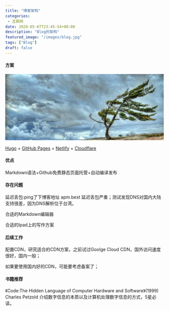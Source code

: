 ```yaml
---
title: "博客架构"
categories: 
 - 互联网
date: 2020-05-07T23:45:54+08:00
description: "Blog的架构"
featured_image: "/images/blog.jpg"
tags: ["Blog"]
draft: false
---
```

#### 方案

![wind1](../../static/wind1.jpg)

<a href="https://gohugo.io" target="_blank">Hugo</a> + <a href="https://pages.github.com/" target="_blank">GitHub Pages</a> + <a href="https://www.netlify.com/" target="_blank">Netlify</a> + <a href="https://www.cloudflare.com/" target="_blank">Cloudflare</a>

#### 优点
Markdown语法+Github免费静态页面托管+自动编译发布

#### 存在问题
延迟丢包:ping了下博客地址 apm.best 延迟丢包严重；测试发现DNS对国内大陆支持很差，因为DNS解析位于台湾。
<!--more-->
合适的Markdown编辑器

合适的Ipad上的写作方案

#### 后续工作
配置CDN，研究适合的CDN方案，之前试过Goolge Cloud CDN，国外访问速度很好，国内一般；

如果要使用国内好的CDN，可能要考虑备案了；

#### 书籍推荐
《Code:The Hidden Language of Computer Hardware and Software》(1999)  Charles Petzold
介绍数字信息的本质以及计算机处理数字信息的方式，5星必读。

